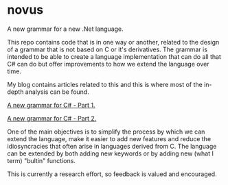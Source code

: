 # novus
A new grammar for a new .Net language.

This repo contains code that is in one way or another, related to the design of a grammar that is not based on C or it's derivatives. The grammar is intended to be able to create a language implementation that can do all that C# can do but offer improvements to how we extend the language over time.

My blog contains articles related to this and this is where most of the in-depth analysis can be found.

[A new grammar for C# - Part 1.](https://korporalkernel.wordpress.com/2021/10/19/a-new-grammar-for-c/)

[A new grammar for C# - Part 2.](https://korporalkernel.wordpress.com/2021/10/31/taking-stock/)

One of the main objectives is to simplify the process by which we can extend the language, make it easier to add new features and reduce the idiosyncracies that often arise in languages derived from C. The language can be extended by both adding new keywords or by adding new (what I term) "bultin" functions.

This is currently a research effort, so feedback is valued and encouraged.


